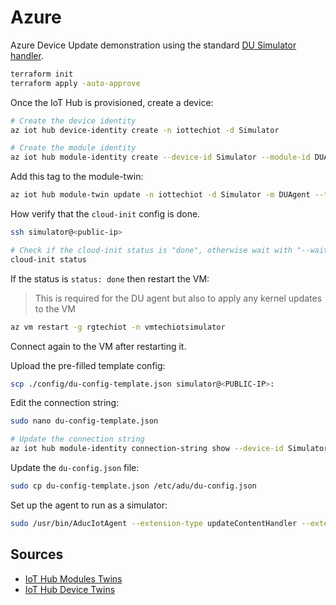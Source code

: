 # Azure 

Azure Device Update demonstration using the standard [DU Simulator handler](https://learn.microsoft.com/en-us/azure/iot-hub-device-update/device-update-simulator).

```sh
terraform init
terraform apply -auto-approve
```

Once the IoT Hub is provisioned, create a device:

```sh
# Create the device identity
az iot hub device-identity create -n iottechiot -d Simulator

# Create the module identity
az iot hub module-identity create --device-id Simulator --module-id DUAgent --hub-name iottechiot
```

Add this tag to the module-twin:

```sh
az iot hub module-twin update -n iottechiot -d Simulator -m DUAgent --tags '{"ADUGroup": "DU-simulator-tutorial"}'
```

How verify that the `cloud-init` config is done.

```sh
ssh simulator@<public-ip>

# Check if the cloud-init status is "done", otherwise wait with "--wait"
cloud-init status
```

If the status is `status: done` then restart the VM:

> This is required for the DU agent but also to apply any kernel updates to the VM

```sh
az vm restart -g rgtechiot -n vmtechiotsimulator
```

Connect again to the VM after restarting it.

Upload the pre-filled template config:

```sh
scp ./config/du-config-template.json simulator@<PUBLIC-IP>:
```

Edit the connection string:

```sh
sudo nano du-config-template.json

# Update the connection string
az iot hub module-identity connection-string show --device-id Simulator --module-id DUAgent --hub-name iottechiot
```

Update the `du-config.json` file:

```sh
sudo cp du-config-template.json /etc/adu/du-config.json
```

Set up the agent to run as a simulator:

```sh
sudo /usr/bin/AducIotAgent --extension-type updateContentHandler --extension-id 'microsoft/swupdate:1' --register-extension /var/lib/adu/extensions/sources/libmicrosoft_simulator_1.so
```

## Sources

- [IoT Hub Modules Twins](https://learn.microsoft.com/en-us/azure/iot-hub/iot-hub-devguide-module-twins)
- [IoT Hub Device Twins](https://learn.microsoft.com/en-us/azure/iot-hub/iot-hub-devguide-device-twins)
